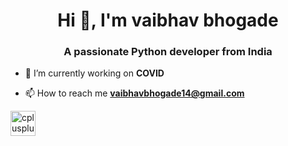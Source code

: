 <h1 align="center">Hi 👋, I'm vaibhav bhogade</h1>
<h3 align="center">A passionate Python developer from India</h3>

- 🔭 I’m currently working on **COVID**

- 📫 How to reach me **vaibhavbhogade14@gmail.com**

<p align="left"><img src="https://devicons.github.io/devicon/devicon.git/icons/cplusplus/cplusplus-original.svg" alt="cplusplus" width="40" height="40"/></p>
